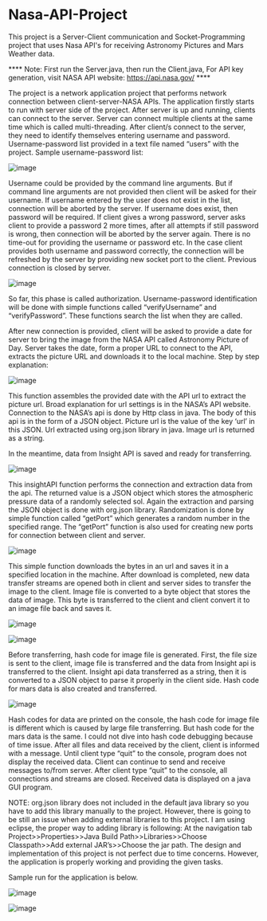 # Nasa-API-Project
This project is a Server-Client communication and Socket-Programming project that uses Nasa API's for receiving Astronomy Pictures and Mars Weather data.

**** Note: First run the Server.java, then run the Client.java, For API key generation, visit NASA API website: https://api.nasa.gov/ ****

The project is a network application project that performs network connection between client-server-NASA APIs. The application firstly starts to run with server side of the project. After server is up and running, clients can connect to the server. Server can connect multiple clients at the same time which is called multi-threading. After client/s connect to the server, they need to identify themselves entering username and password. Username-password list provided in a text file named “users” with the project. Sample username-password list:

![image](https://user-images.githubusercontent.com/37505916/142761428-e5db825b-7263-42b0-9c3f-fdc499094642.png)

Username could be provided by the command line arguments. But if command line arguments are not provided then client will be asked for their username. If username entered by the user does not exist in the list, connection will be aborted by the server. If username does exist, then password will be required. If client gives a wrong password, server asks client to provide a password 2 more times, after all attempts if still password is wrong, then connection will be aborted by the server again. There is no time-out for providing the username or password etc. In the case client provides both username and password correctly, the connection will be refreshed by the server by providing new socket port to the client. Previous connection is closed by server.

![image](https://user-images.githubusercontent.com/37505916/142761484-1f0b1801-c9c6-422f-b0f5-dcb5427022e8.png)

So far, this phase is called authorization. Username-password identification will be done with simple functions called “verifyUsername” and “verifyPassword”. These functions search the list when they are called.

After new connection is provided, client will be asked to provide a date for server to bring the image from the NASA API called Astronomy Picture of Day. Server takes the date, form a proper URL to connect to the API, extracts the picture URL and downloads it to the local machine. Step by step explanation:

![image](https://user-images.githubusercontent.com/37505916/142761558-3ebb8450-851b-46fe-9b18-7e98472db349.png)

This function assembles the provided date with the API url to extract the picture url. Broad explanation for url settings is in the NASA’s API website. Connection to the NASA’s api is done by Http class in java. The body of this api is in the form of a JSON object. Picture url is the value of the key ‘url’ in this JSON. Url extracted using org.json library in java. Image url is returned as a string. 

In the meantime, data from Insight API is saved and ready for transferring.

![image](https://user-images.githubusercontent.com/37505916/142761575-fa3096e0-eae7-4e88-9bfc-c057130176bc.png)

This insightAPI function performs the connection and extraction data from the api. The returned value is a JSON object which stores the atmospheric pressure data of a randomly selected sol. Again the extraction and parsing the JSON object is done with org.json library. 
Randomization is done by simple function called “getPort” which generates a random number in the specified range. The “getPort” function is also used for creating new ports for connection between client and server. 

![image](https://user-images.githubusercontent.com/37505916/142761606-59a3b06e-7751-4b8f-b324-b68f501b4baa.png)

This simple function downloads the bytes in an url and saves it in a specified location in the machine. 
After download is completed, new data transfer streams are opened both in client and server sides to transfer the image to the client. 
Image file is converted to a byte object that stores the data of image. This byte is transferred to the client and client convert it to an image file back and saves it. 

![image](https://user-images.githubusercontent.com/37505916/142761619-0ea7145b-f8c7-446a-8195-b1bf038aeea9.png)

![image](https://user-images.githubusercontent.com/37505916/142761624-9e4a4492-4bca-45f5-9422-e4873212504a.png)

Before transferring, hash code for image file is generated. First, the file size is sent to the client, image file is transferred and the data from Insight api is transferred to the client. Insight api data transferred as a string, then it is converted to a JSON object to parse it properly in the client side. Hash code for mars data is also created and transferred. 

![image](https://user-images.githubusercontent.com/37505916/142761639-a184366f-5baa-4b99-920a-4134c9659b72.png)

Hash codes for data are printed on the console, the hash code for image file is different which is caused by large file transferring. But hash code for the mars data is the same. I could not dive into hash code debugging because of time issue. 
After all files and data received by the client, client is informed with a message. Until client type “quit” to the console, program does not display the received data. Client can continue to send and receive messages to/from server. 
After client type “quit” to the console, all connections and streams are closed. Received data is displayed on a java GUI program. 

NOTE: org.json library does not included in the default java library so you have to add this library manually to the project. However, there is going to be still an issue when adding external libraries to this project. I am using eclipse, the proper way to adding library is following: At the navigation tab Project>>Properties>>Java Build Path>>Libraries>>Choose Classpath>>Add external JAR’s>>Choose the jar path. 
The design and implementation of this project is not perfect due to time concerns. However, the application is properly working and providing the given tasks. 

Sample run for the application is below.

![image](https://user-images.githubusercontent.com/37505916/142761681-7dae5cdd-d8d0-4736-b489-ae89fa154cd1.png)

![image](https://user-images.githubusercontent.com/37505916/142761684-bbd04dc7-e245-4df3-a4eb-758d5486bd83.png)
